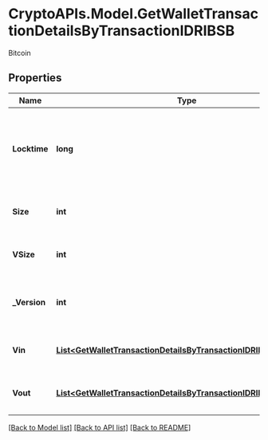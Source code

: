 # CryptoAPIs.Model.GetWalletTransactionDetailsByTransactionIDRIBSB
Bitcoin

## Properties

Name | Type | Description | Notes
------------ | ------------- | ------------- | -------------
**Locktime** | **long** | Represents the time at which a particular transaction can be added to the blockchain. | 
**Size** | **int** | Represents the total size of this transaction. | 
**VSize** | **int** | Represents the virtual size of this transaction. | 
**_Version** | **int** | Represents the transaction version number. | 
**Vin** | [**List&lt;GetWalletTransactionDetailsByTransactionIDRIBSBVinInner&gt;**](GetWalletTransactionDetailsByTransactionIDRIBSBVinInner.md) | Object Array representation of transaction inputs | 
**Vout** | [**List&lt;GetWalletTransactionDetailsByTransactionIDRIBSBVoutInner&gt;**](GetWalletTransactionDetailsByTransactionIDRIBSBVoutInner.md) | Represents the transaction outputs. | 

[[Back to Model list]](../README.md#documentation-for-models) [[Back to API list]](../README.md#documentation-for-api-endpoints) [[Back to README]](../README.md)

